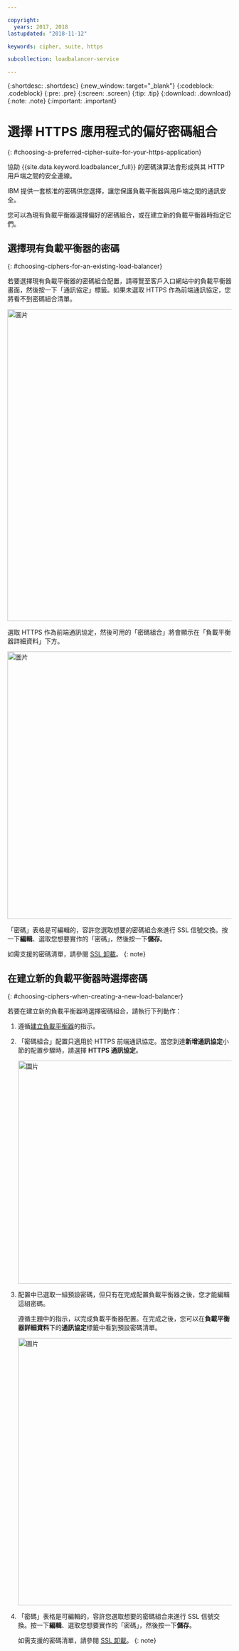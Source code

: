 ```yaml
---

copyright:
  years: 2017, 2018
lastupdated: "2018-11-12"

keywords: cipher, suite, https

subcollection: loadbalancer-service

---
```


{:shortdesc: .shortdesc}
{:new_window: target="_blank"}
{:codeblock: .codeblock}
{:pre: .pre}
{:screen: .screen}
{:tip: .tip}
{:download: .download}
{:note: .note}
{:important: .important}

# 選擇 HTTPS 應用程式的偏好密碼組合
{: #choosing-a-preferred-cipher-suite-for-your-https-application}

協助 {{site.data.keyword.loadbalancer_full}} 的密碼演算法會形成與其 HTTP 用戶端之間的安全連線。

IBM 提供一套核准的密碼供您選擇，讓您保護負載平衡器與用戶端之間的通訊安全。

您可以為現有負載平衡器選擇偏好的密碼組合，或在建立新的負載平衡器時指定它們。

## 選擇現有負載平衡器的密碼
{: #choosing-ciphers-for-an-existing-load-balancer}

若要選擇現有負載平衡器的密碼組合配置，請導覽至客戶入口網站中的負載平衡器畫面，然後按一下「通訊協定」標籤。如果未選取 HTTPS 作為前端通訊協定，您將看不到密碼組合清單。

  <img src="images/DetailsFlow-HTTPSUnselected.png" alt="圖片" style="width: 700px;"/>

選取 HTTPS 作為前端通訊協定，然後可用的「密碼組合」將會顯示在「負載平衡器詳細資料」下方。

  <img src="images/DetailsFlow-CustomCipherSelection.png" alt="圖片" style="width: 600px;"/>

「密碼」表格是可編輯的，容許您選取想要的密碼組合來進行 SSL 信號交換。按一下**編輯**、選取您想要實作的「密碼」，然後按一下**儲存**。

如需支援的密碼清單，請參閱 [SSL 卸載](/docs/infrastructure/loadbalancer-service?topic=loadbalancer-service-ssl-offload-with-ibm-cloud-load-balancer)。
{: note}

## 在建立新的負載平衡器時選擇密碼
{: #choosing-ciphers-when-creating-a-new-load-balancer}

若要在建立新的負載平衡器時選擇密碼組合，請執行下列動作：

1. 遵循[建立負載平衡器](/docs/infrastructure/loadbalancer-service?topic=loadbalancer-service-creating-an-ibm-cloud-load-balancer#creating-an-ibm-cloud-load-balancer)的指示。

2. 「密碼組合」配置只適用於 HTTPS 前端通訊協定。當您到達**新增通訊協定**小節的配置步驟時，請選擇 **HTTPS 通訊協定**。

	<img src="images/ProvisioningFlow-CustomCiphers.png" alt="圖片" style="width: 500px;"/>

3. 配置中已選取一組預設密碼，但只有在完成配置負載平衡器之後，您才能編輯這組密碼。

	遵循主題中的指示，以完成負載平衡器配置。在完成之後，您可以在**負載平衡器詳細資料**下的**通訊協定**標籤中看到預設密碼清單。

	<img src="images/View-CustomCiphers.png" alt="圖片" style="width: 600px;"/>

4. 「密碼」表格是可編輯的，容許您選取想要的密碼組合來進行 SSL 信號交換。按一下**編輯**、選取您想要實作的「密碼」，然後按一下**儲存**。

	如需支援的密碼清單，請參閱 [SSL 卸載](/docs/infrastructure/loadbalancer-service?topic=loadbalancer-service-ssl-offload-with-ibm-cloud-load-balancer)。
  {: note}
